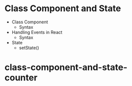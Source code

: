 # Class Component and State

- Class Component
  - Syntax
- Handling Events in React
  - Syntax
- State
  - setState()
# class-component-and-state-counter
